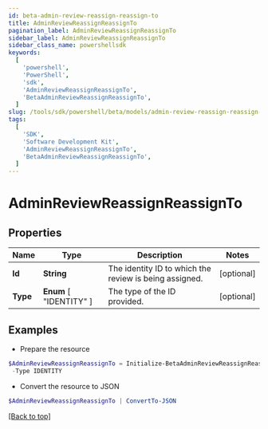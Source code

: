 ```yaml
---
id: beta-admin-review-reassign-reassign-to
title: AdminReviewReassignReassignTo
pagination_label: AdminReviewReassignReassignTo
sidebar_label: AdminReviewReassignReassignTo
sidebar_class_name: powershellsdk
keywords:
  [
    'powershell',
    'PowerShell',
    'sdk',
    'AdminReviewReassignReassignTo',
    'BetaAdminReviewReassignReassignTo',
  ]
slug: /tools/sdk/powershell/beta/models/admin-review-reassign-reassign-to
tags:
  [
    'SDK',
    'Software Development Kit',
    'AdminReviewReassignReassignTo',
    'BetaAdminReviewReassignReassignTo',
  ]
---
```


# AdminReviewReassignReassignTo

## Properties

| Name | Type | Description | Notes |
| --- | --- | --- | --- |
| **Id** | **String** | The identity ID to which the review is being assigned. | [optional] |
| **Type** | **Enum** [ "IDENTITY" ] | The type of the ID provided. | [optional] |

## Examples

- Prepare the resource

```powershell
$AdminReviewReassignReassignTo = Initialize-BetaAdminReviewReassignReassignTo  -Id ef38f94347e94562b5bb8424a56397d8 `
 -Type IDENTITY
```

- Convert the resource to JSON

```powershell
$AdminReviewReassignReassignTo | ConvertTo-JSON
```

[[Back to top]](#)
